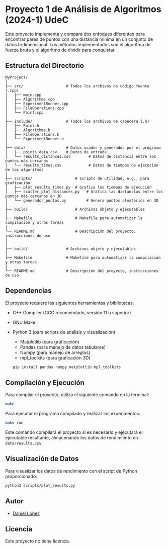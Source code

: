 # Proyecto 1 de Análisis de Algoritmos (2024-1) UdeC

Este proyecto implementa y compara dos enfoques diferentes para encontrar pares de puntos con una distancia mínima en un conjunto de datos tridimensional. Los métodos implementados son el algoritmo de fuerza bruta y el algoritmo de dividir para conquistar.

## Estructura del Directorio

```
MyProject/
│
├── src/                   # Todos los archivos de código fuente (.cpp)
│   ├── main.cpp
│   ├── Algorithms.cpp
│   ├── ExperimentRunner.cpp
│   ├── FileOperations.cpp
│   └── Point.cpp
│
├── include/               # Todos los archivos de cabecera (.h)
│   ├── Point.h
│   ├── Algorithms.h
│   ├── FileOperations.h
│   └── ExperimentRunner.h
│
├── data/                  # Datos usados y generados por el programa
│   ├── points_data.csv    # Datos de entrada 
│   └── results_distances.csv        # Datos de distancia entre los puntos más cercanos
│   └── results_times.csv            # Datos de tiempos de ejecución de los algoritmos
│
├── scripts/                   # Scripts de utilidad, e.g., para graficación
│   ├── plot_results_times.py  # Grafica los tiempos de ejecución
│   ├── scatter_plot_distances.py   # Grafica las distancias entre los puntos más cercanos en 3D
│   └── generador_puntos.py         # Genera puntos aleatorios en 3D
│
├── build/                     # Archivos objeto y ejecutables
│
├── Makefile                   # Makefile para automatizar la compilación y otras tareas
│
└── README.md                  # Descripción del proyecto, instrucciones de uso
│   
│
├── build/                 # Archivos objeto y ejecutables
│
├── Makefile               # Makefile para automatizar la compilación y otras tareas
│
└── README.md              # Descripción del proyecto, instrucciones de uso
```

## Dependencias

El proyecto requiere las siguientes herramientas y bibliotecas:

- C++ Compiler (GCC recomendado, versión 11 o superior)
- GNU Make
- Python 3 (para scripts de análisis y visualización)
    - Matplotlib (para graficación) 
    - Pandas (para manejo de datos tabulares) 
    - Numpy (para manejo de arreglos) 
    - mpl_toolkits (para graficación 3D) 

    ```bash
    pip install pandas numpy matplotlib mpl_toolkits
    ```


## Compilación y Ejecución

Para compilar el proyecto, utiliza el siguiente comando en la terminal:

```bash
make
```

Para ejecutar el programa compilado y realizar los experimentos:

```bash
make run
```

Este comando compilará el proyecto si es necesario y ejecutará el ejecutable resultante, almacenando los datos de rendimiento en `data/results.csv`.

## Visualización de Datos

Para visualizar los datos de rendimiento con el script de Python proporcionado:

```bash
python3 scripts/plot_results.py
```


## Autor

- [Daniel López](https://github.com/Primo18)

## Licencia

Este proyecto no tiene licencia.



